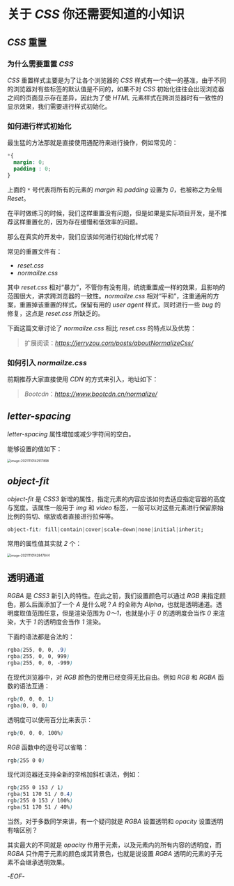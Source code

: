 # 关于 *CSS* 你还需要知道的小知识



## *CSS* 重置



### 为什么需要重置 *CSS*



*CSS* 重置样式主要是为了让各个浏览器的 *CSS* 样式有一个统一的基准，由于不同的浏览器对有些标签的默认值是不同的，如果不对 *CSS* 初始化往往会出现浏览器之间的页面显示存在差异，因此为了使 *HTML* 元素样式在跨浏览器时有一致性的显示效果，我们需要进行样式初始化。



### 如何进行样式初始化



最生猛的方法那就是直接使用通配符来进行操作，例如常见的：

```css
*{
  margin: 0;
  padding : 0;
}
```

上面的 `*` 号代表将所有的元素的 *margin* 和 *padding* 设置为 *0*，也被称之为全局 *Reset*。

在平时做练习的时候，我们这样重置没有问题，但是如果是实际项目开发，是不推荐这样重置化的，因为存在缓慢和低效率的问题。



那么在真实的开发中，我们应该如何进行初始化样式呢？

常见的重置文件有：

- *reset.css*
- *normailze.css*



其中 *reset.css* 相对“暴力”，不管你有没有用，统统重置成一样的效果，且影响的范围很大，讲求跨浏览器的一致性。*normailze.css* 相对“平和”，注重通用的方案，重置掉该重置的样式，保留有用的 *user agent* 样式，同时进行一些 *bug* 的修复，这点是  *reset.css*  所缺乏的。

下面这篇文章讨论了 *normailze.css* 相比 *reset.css* 的特点以及优势：

> 扩展阅读：*https://jerryzou.com/posts/aboutNormalizeCss/*



### 如何引入 *normailze.css*

前期推荐大家直接使用 *CDN* 的方式来引入，地址如下：

> *Bootcdn*：*https://www.bootcdn.cn/normalize/*



## *letter-spacing*

*letter-spacing* 属性增加或减少字符间的空白。

能够设置的值如下：

<img src="https://xiejie-typora.oss-cn-chengdu.aliyuncs.com/2021-11-10-062518.png" alt="image-20211110142517898" style="zoom:50%;" />



## *object-fit*

*object-fit* 是 *CSS3* 新增的属性，指定元素的内容应该如何去适应指定容器的高度与宽度。该属性一般用于 *img* 和 *video* 标签，一般可以对这些元素进行保留原始比例的剪切、缩放或者直接进行拉伸等。

```css
object-fit: fill|contain|cover|scale-down|none|initial|inherit;
```

常用的属性值其实就 *2* 个：

<img src="https://xiejie-typora.oss-cn-chengdu.aliyuncs.com/2021-11-10-062848.png" alt="image-20211110142847844" style="zoom:50%;" />



## 透明通道

*RGBA* 是 *CSS3* 新引入的特性。在此之前，我们设置颜色可以通过 *RGB* 来指定颜色，那么后面添加了一个 *A* 是什么呢？*A* 的全称为 *Alpha*，也就是透明通道。透明度取值范围任意，但是渲染范围为 *0～1*，也就是小于 *0* 的透明度会当作 *0* 来渲染，大于 *1* 的透明度会当作 *1* 渲染。

下面的语法都是合法的：

```css
rgba(255, 0, 0, .9)
rgba(255, 0, 0, 999)
rgba(255, 0, 0, -999)
```

在现代浏览器中，对 *RGB* 颜色的使用已经变得无比自由。例如 *RGB* 和 *RGBA* 函数的语法互通：

```css
rgb(0, 0, 0, 1)
rgba(0, 0, 0)
```

透明度可以使用百分比来表示：

```css
rgb(0, 0, 0, 100%)
```

*RGB* 函数中的逗号可以省略：

```css
rgb(255 0 0)
```

现代浏览器还支持全新的空格加斜杠语法，例如：

```css
rgb(255 0 153 / 1)
rgba(51 170 51 / 0.4)
rgb(255 0 153 / 100%)
rgba(51 170 51 / 40%)
```



当然，对于多数同学来讲，有一个疑问就是 *RGBA* 设置透明和 *opacity* 设置透明有啥区别？

其实最大的不同就是 *opacity* 作用于元素，以及元素内的所有内容的透明度，而 *RGBA* 只作用于元素的颜色或其背景色，也就是说设置 *RGBA* 透明的元素的子元素不会继承透明效果。



-*EOF*-